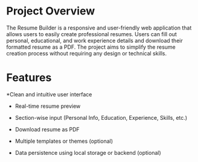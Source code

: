 # Project Overview
The Resume Builder is a responsive and user-friendly web application that allows users to easily create professional resumes. Users can fill out personal, educational, and work experience details and download their formatted resume as a PDF. The project aims to simplify the resume creation process without requiring any design or technical skills.

# Features
 *Clean and intuitive user interface

* Real-time resume preview

* Section-wise input (Personal Info, Education, Experience, Skills, etc.)

* Download resume as PDF

* Multiple templates or themes (optional)

* Data persistence using local storage or backend (optional)

